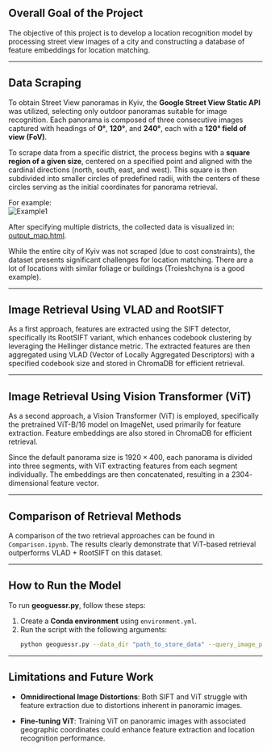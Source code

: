 <!-- ## Overall goal of a project

Design a location recognition model by processing street view images of a city and building a database of feature embeddings for location matching. 

## Data Scraping

To obtain Street View panoramas in Kyiv, the Google Street View Static API was used. Only outdoor panoramas were selected for image recognition. Three consecutive images to form a panorama were retrieved, typically with headings of 0°, 120°, and 240°, and a field of view (FoV) of 120°. To scrape data from specific district, I start with a square of a given size centered on a specific point, aligned with cardinal directions (north, south, east, and west).

This square is then subdivided into smaller circles with defined radii, and the centers of these circles serve as the coordinates for the initial panorama search. For example:

![Example1](https://github.com/user-attachments/assets/58eff5fb-642c-444d-99aa-3e5b635a8227)

After specifying several districts we have the following map:
[output_map.html](assets/output_map.html). Altough we haven't scraped all Kyiv (it would be at cost:)), the data is quite challanging for location matching. There are lot of location with simmilar foliage or builduings(Troieshchyna is a good example).  

###  Image retrieval using VLAD and RootSIFT
As for the first approach we would use features extracted from the images using the SIFT detector. Specifically, I use the RootSIFT variant, which improves codebook clustering by leveraging the Hellinger distance metric. For example:

![Example2](https://github.com/user-attachments/assets/29c4b8fa-ddd2-4b7b-8c2e-8986e033a62c)


Next, I aggregate the features of each image using VLAD with a specified codebook size and store them in ChromaDB for later retrieval.


### Image retrieval using ViT
As for the second approach I have used vision transformer, mainly pretrained vit_b_16 on imagenet. It was primarely used for feature extraction, resulting in $768$ dimensional vector. Because default panorama size is $1920 \times 400$ I divided it into three parts, used ViT for feature extraction on each part and then concatenated embeddings. The resulting feature embedding has size of $2304$.  

### Comparison
You can see the comparison of two different retrieval methods in ```Comparison.ipynb```. From there we can clearly conclude that ViT are superior for image retrieval on this data.

### How to run
To run ```geoguessr.py``` first create conda environment using ```environment.yml```. Then you can run ```geoguessr.py``` with the following arguments: --data_dir "path_to+store_data" --query_image_path "query_image_path" --verbose.

### Limitations
The crucial limitations is distortions caused by taking omnidirectional images. This defenitely causes SIFT and ViT to extract features from  some images badly.

Also it would be interesting to fine tune ViT feature extraction on panaramic images given their coordinates.


Here’s a refined version of your explanation with improved clarity, corrections, and a more formal tone:  

--- -->

## **Overall Goal of the Project**  

The objective of this project is to develop a location recognition model by processing street view images of a city and constructing a database of feature embeddings for location matching.  

---

## **Data Scraping**  

To obtain Street View panoramas in Kyiv, the **Google Street View Static API** was utilized, selecting only outdoor panoramas suitable for image recognition. Each panorama is composed of three consecutive images captured with headings of **0°**, **120°**, and **240°**, each with a **120° field of view (FoV)**.  

To scrape data from a specific district, the process begins with a **square region of a given size**, centered on a specified point and aligned with the cardinal directions (north, south, east, and west). This square is then subdivided into smaller circles of predefined radii, with the centers of these circles serving as the initial coordinates for panorama retrieval.  

For example:  
![Example1](https://github.com/user-attachments/assets/58eff5fb-642c-444d-99aa-3e5b635a8227)  

After specifying multiple districts, the collected data is visualized in:  
<a href="assets/output_map.html" target="_blank">output_map.html</a>. 

While the entire city of Kyiv was not scraped (due to cost constraints), the dataset presents significant challenges for location matching. There are a lot of locations with similar foliage or buildings (Troieshchyna is a good example).

---

## **Image Retrieval Using VLAD and RootSIFT**  

As a first approach, features are extracted using the SIFT detector, specifically its RootSIFT variant, which enhances codebook clustering by leveraging the Hellinger distance metric. The extracted features are then aggregated using VLAD (Vector of Locally Aggregated Descriptors) with a specified codebook size and stored in ChromaDB for efficient retrieval.  

---

## **Image Retrieval Using Vision Transformer (ViT)**  

As a second approach, a Vision Transformer (ViT) is employed, specifically the pretrained ViT-B/16 model on ImageNet, used primarily for feature extraction. Feature embeddings are also stored in ChromaDB for efficient retrieval.

Since the default panorama size is $1920 \times 400$, each panorama is divided into three segments, with ViT extracting features from each segment individually. The embeddings are then concatenated, resulting in a $2304$-dimensional feature vector.  

---

## **Comparison of Retrieval Methods**  

A comparison of the two retrieval approaches can be found in ```Comparison.ipynb```. The results clearly demonstrate that ViT-based retrieval outperforms VLAD + RootSIFT on this dataset.  

---

## **How to Run the Model**  

To run **geoguessr.py**, follow these steps:  

1. Create a **Conda environment** using `environment.yml`.  
2. Run the script with the following arguments:  
   ```bash
   python geoguessr.py --data_dir "path_to_store_data" --query_image_path "query_image_path" --verbose
   ```  

---

## **Limitations and Future Work**  

- **Omnidirectional Image Distortions**: Both SIFT and ViT struggle with feature extraction due to distortions inherent in panoramic images.

- **Fine-tuning ViT**: Training ViT on panoramic images with associated geographic coordinates could enhance feature extraction and location recognition performance.  
